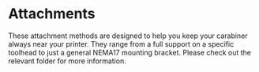 # Attachments

These attachment methods are designed to help you keep your carabiner always near your printer. They range from a full support on a specific toolhead to just a general NEMA17 mounting bracket.
Please check out the relevant folder for more information.
